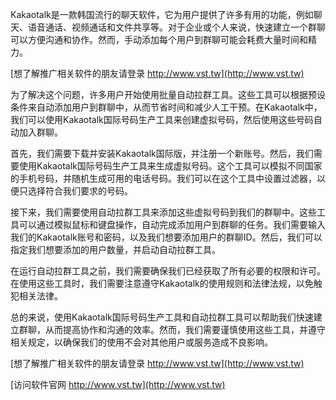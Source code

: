 Kakaotalk是一款韩国流行的聊天软件，它为用户提供了许多有用的功能，例如聊天、语音通话、视频通话和文件共享等。对于企业或个人来说，快速建立一个群聊可以方便沟通和协作。然而，手动添加每个用户到群聊可能会耗费大量时间和精力。

[想了解推广相关软件的朋友请登录 http://www.vst.tw](http://www.vst.tw)

为了解决这个问题，许多用户开始使用批量自动拉群工具。这些工具可以根据预设条件来自动添加用户到群聊中，从而节省时间和减少人工干预。在Kakaotalk中，我们可以使用Kakaotalk国际号码生产工具来创建虚拟号码，然后使用这些号码自动加入群聊。

首先，我们需要下载并安装Kakaotalk国际版，并注册一个新账号。然后，我们需要使用Kakaotalk国际号码生产工具来生成虚拟号码。这个工具可以模拟不同国家的手机号码，并随机生成可用的电话号码。我们可以在这个工具中设置过滤器，以便只选择符合我们要求的号码。

接下来，我们需要使用自动拉群工具来添加这些虚拟号码到我们的群聊中。这些工具可以通过模拟鼠标和键盘操作，自动完成添加用户到群聊的任务。我们需要输入我们的Kakaotalk账号和密码，以及我们想要添加用户的群聊ID。然后，我们可以指定我们想要添加的用户数量，并启动自动拉群工具。

在运行自动拉群工具之前，我们需要确保我们已经获取了所有必要的权限和许可。在使用这些工具时，我们需要注意遵守Kakaotalk的使用规则和法律法规，以免触犯相关法律。

总的来说，使用Kakaotalk国际号码生产工具和自动拉群工具可以帮助我们快速建立群聊，从而提高协作和沟通的效率。然而，我们需要谨慎使用这些工具，并遵守相关规定，以确保我们的使用不会对其他用户或服务造成不良影响。

[想了解推广相关软件的朋友请登录 http://www.vst.tw](http://www.vst.tw)


[访问软件官网 http://www.vst.tw](http://www.vst.tw)
